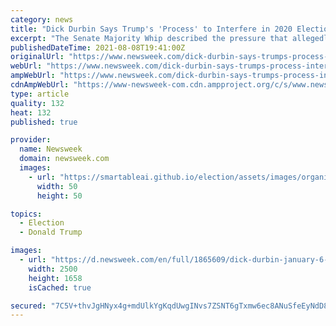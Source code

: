 ```yaml
---
category: news
title: "Dick Durbin Says Trump's 'Process' to Interfere in 2020 Election 'Leading Up' to a Coup"
excerpt: "The Senate Majority Whip described the pressure that allegedly Trump placed on ex-acting AG Jeffrey Rosen \"very real\" and \"very specific.\""
publishedDateTime: 2021-08-08T19:41:00Z
originalUrl: "https://www.newsweek.com/dick-durbin-says-trumps-process-interfere-2020-election-leading-coup-1617313"
webUrl: "https://www.newsweek.com/dick-durbin-says-trumps-process-interfere-2020-election-leading-coup-1617313"
ampWebUrl: "https://www.newsweek.com/dick-durbin-says-trumps-process-interfere-2020-election-leading-coup-1617313?amp=1"
cdnAmpWebUrl: "https://www-newsweek-com.cdn.ampproject.org/c/s/www.newsweek.com/dick-durbin-says-trumps-process-interfere-2020-election-leading-coup-1617313?amp=1"
type: article
quality: 132
heat: 132
published: true

provider:
  name: Newsweek
  domain: newsweek.com
  images:
    - url: "https://smartableai.github.io/election/assets/images/organizations/newsweek.com-50x50.jpg"
      width: 50
      height: 50

topics:
  - Election
  - Donald Trump

images:
  - url: "https://d.newsweek.com/en/full/1865609/dick-durbin-january-6-insurrection-trump-coup.jpg"
    width: 2500
    height: 1658
    isCached: true

secured: "7C5V+thvJgHNyx4g+mdUlkYgKqdUwgINvs7ZSNT6gTxmw6ec8ANuSfeEyNdD8Tq940lbCKQH4z6SkSoL8RUG1qvDCTvQwrw5821LDoo6ALo91JUkF6acVkfmzjAeFnULNSDMFjrxZ1p2NItItDg+WCpm5EgnD5T6PgTdvk5kS5Wa+8msIvcz1WGrEHi3ihTN4hbNzF9veHJKy3A+IWSxdPYS2DBOzlGdbS3tcCbSc9x3mnymQipFvuAQXSd7kIF7TwNgnUKnH6Ruchzs6KpZKnxj098jMmcxFg+px7LH90aR/wndCBM/cUAtn7g4Z3RGNdc14QXqE5kFxobUDja54tOpdWg59RFiiiAzqgzTkV4=;4AM+sIcaqdpawbbKDGrcwQ=="
---
```


